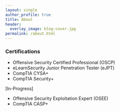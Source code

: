 ```yaml
---
layout: single
author_profile: true
title: About
header:
  overlay_image: blog-cover.jpg
permalink: /about.html
---
```


### Certifications

- Offensive Security Certified Professional (OSCP)
- eLearnSecurity Junior Penetration Tester (eJPT)
- CompTIA CYSA+
- CompTIA Security+

[In-Progress]

- Offensive Security Exploitation Expert (OSEE)
- CompTIA CASP+
